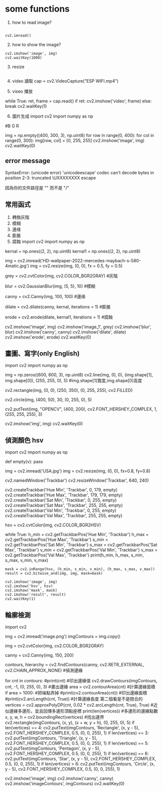 # some functions
1. how to read image?

```pyhton 

cv2.imread()

```

2. how to show the image?

```pyhton
cv2.imshow('image', img)
cv2.waitKey(1000)

```

3. resize

```pyhton

```


4. video 讀取
cap = cv2.VideoCapture("ESP WIFI.mp4")


5. viseo 播放

while True:
    ret, frame = cap.read()
    if ret:
        cv2.imshow('video', frame)
    else:
        break
    cv2.waitKey(1)


6. 圖片生成
import cv2
import numpy as np

#B G R

img = np.empty((400, 300, 3), np.uint8)
for row in range(0, 400):
    for col in range(0, 300):
        img[row, col] = [0, 255, 255]
cv2.imshow('image', img)
cv2.waitKey(0)







## error message

SyntaxError: (unicode error) 'unicodeescape' codec can't decode bytes in position 2-3: truncated \UXXXXXXXX escape

因為你的文件路徑是 "\" 而不是 "/"



## 常用函式

1. 轉換灰階
2. 模糊
3. 邊缘
4. 膨脹
5. 腐蝕
import cv2
import numpy as np

kernal = np.ones((2, 2), np.uint8)
kernal1 = np.ones((2, 2), np.uint8)


img = cv2.imread('HD-wallpaper-2022-mercedes-maybach-s-580-4matic.jpg')
img = cv2.resize(img, (0, 0), fx = 0.5, fy = 0.5)


grey = cv2.cvtColor(img, cv2.COLOR_BGR2GRAY) #灰階

blur = cv2.GaussianBlur(img, (5, 5), 10) #模糊

canny = cv2.Canny(img, 100, 100) #邊缘

dilate = cv2.dilate(canny, kernal, iterations = 1) #膨脹

erode = cv2.erode(dilate, kernal1, iterations = 1) #腐蝕


cv2.imshow('image', img)
cv2.imshow('image_1', grey)
cv2.imshow('blur', blur)
cv2.imshow('canny', canny)
cv2.imshow('dilate', dilate)
cv2.imshow('erode', erode)
cv2.waitKey(0)




## 畫圖、寫字(only English)
import cv2
import numpy as np

img = np.zeros((600, 600, 3), np.uint8)
cv2.line(img, (0, 0), (img.shape[1], img.shape[0]), (255, 255, 0), 5) #img.shape[1]寬度,img.shape[0]高度

cv2.rectangle(img, (0, 0), (250, 350), (0, 255, 255), cv2.FILLED)

cv2.circle(img, (400, 50), 30, (0, 255, 0), 5)

cv2.putText(img, "OPENCV", (400, 200), cv2.FONT_HERSHEY_COMPLEX, 1, (255, 255, 255), 3)

cv2.imshow('img', img)
cv2.waitKey(0)


## 偵測顏色 hsv
import cv2
import numpy as np

def empty(v):
    pass

img = cv2.imread('USA.jpg')
img = cv2.resize(img, (0, 0), fx=0.8, fy=0.8)

cv2.namedWindow('Trackbar')
cv2.resizeWindow('Trackbar', 640, 240)

cv2.createTrackbar('Hue Min', 'Trackbar', 0, 179, empty)
cv2.createTrackbar('Hue Max', 'Trackbar', 179, 179, empty)
cv2.createTrackbar('Sat Min', 'Trackbar', 0, 255, empty)
cv2.createTrackbar('Sat Max', 'Trackbar', 255, 255, empty)
cv2.createTrackbar('Val Min', 'Trackbar', 0, 255, empty)
cv2.createTrackbar('Val Max', 'Trackbar', 255, 255, empty)


hsv = cv2.cvtColor(img, cv2.COLOR_BGR2HSV)


while True:
    h_min = cv2.getTrackbarPos('Hue Min', 'Trackbar')
    h_max = cv2.getTrackbarPos('Hue Max', 'Trackbar')
    s_min = cv2.getTrackbarPos('Sat Min', 'Trackbar')
    s_max = cv2.getTrackbarPos('Sat Max', 'Trackbar')
    v_min = cv2.getTrackbarPos('Val Min', 'Trackbar')
    v_max = cv2.getTrackbarPos('Val Max', 'Trackbar')
    print(h_min, h_max, s_min, s_max, v_min, v_max)

    mask = cv2.inRange(hsv, (h_min, s_min, v_min), (h_max, s_max, v_max))
    result = cv2.bitwise_and(img, img, mask=mask)

    cv2.imshow('image', img)
    cv2.imshow('hsv', hsv)
    cv2.imshow('mask', mask)
    cv2.imshow('result', result)
    cv2.waitKey(1)

## 輪廓檢測
import cv2


img = cv2.imread('image.png')
imgContours = img.copy()

img = cv2.cvtColor(img, cv2.COLOR_BGR2GRAY)

canny = cv2.Canny(img, 150, 200)

contours, hierarchy = cv2.findContours(canny, cv2.RETR_EXTERNAL, cv2.CHAIN_APPROX_NONE) #偵測邊緣

for cnt in contours:
    #print(cnt) #印出邊緣值
    cv2.drawContours(imgContours, cnt, -1, (0, 255, 0), 3) #畫出邊緣
    area = cv2.contourArea(cnt) #計算邊緣面積
    if area > 1000: #把噪點弄掉
        #print(cv2.contourArea(cnt)) #印出邊緣面積
        #print(cv2.arcLength(cnt, True)) #計算邊緣長度 第二個看是不是閉合的
        vertices = cv2.approxPolyDP(cnt, 0.02 * cv2.arcLength(cnt, True), True) #近似邊緣多邊形，並且回傳多邊形頂點座標
        print(len(vertices)) #多邊形的邊緣點數
        x, y, w, h = cv2.boundingRect(vertices) #找出邊界
        cv2.rectangle(imgContours, (x, y), (x + w, y + h), (0, 255, 0), 5)
        if len(vertices) == 4:
            cv2.putText(imgContours, 'Rectangle', (x, y - 5), cv2.FONT_HERSHEY_COMPLEX, 0.5, (0, 0, 255), 1)
        if len(vertices) == 3:
            cv2.putText(imgContours, 'Triangle', (x, y - 5), cv2.FONT_HERSHEY_COMPLEX, 0.5, (0, 0, 255), 1)
        if len(vertices) == 5:
            cv2.putText(imgContours, 'Pentagon', (x, y - 5), cv2.FONT_HERSHEY_COMPLEX, 0.5, (0, 0, 255), 1)
        if len(vertices) == 6:
            cv2.putText(imgContours, 'Star', (x, y - 5), cv2.FONT_HERSHEY_COMPLEX, 0.5, (0, 0, 255), 1)
        if len(vertices) > 6:
            cv2.putText(imgContours, 'Circle', (x, y - 5), cv2.FONT_HERSHEY_COMPLEX, 0.5, (0, 0, 255), 1)


cv2.imshow('image', img)
cv2.imshow('canny', canny)
cv2.imshow('imageContours', imgContours)
cv2.waitKey(0)